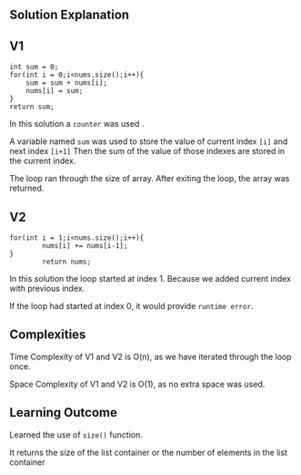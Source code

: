 ## Solution Explanation


## V1
```
int sum = 0;
for(int i = 0;i<nums.size();i++){
    sum = sum + nums[i];
    nums[i] = sum;
}
return sum;
```

In this solution a `counter` was used . 

A variable named `sum` was used to store the value of current index  `[i]` and next index `[i+1]` 
Then the sum of the value of those indexes are stored in the current index.

The loop ran through the size of array. After exiting the loop, the array was returned.

## V2

```
for(int i = 1;i<nums.size();i++){
        nums[i] += nums[i-1];
}
        return nums;
```
In this solution the loop started at index 1. Because we added current index with previous index.

If the loop had started at index 0, it would provide `runtime error`.

## Complexities
Time Complexity of  V1 and V2 is O(n), as we have iterated through the loop once.

Space Complexity of V1 and V2 is O(1), as no extra space was used.


## Learning Outcome

Learned the use of `size()` function.

It returns the size of the list container or the number of elements in the list container

